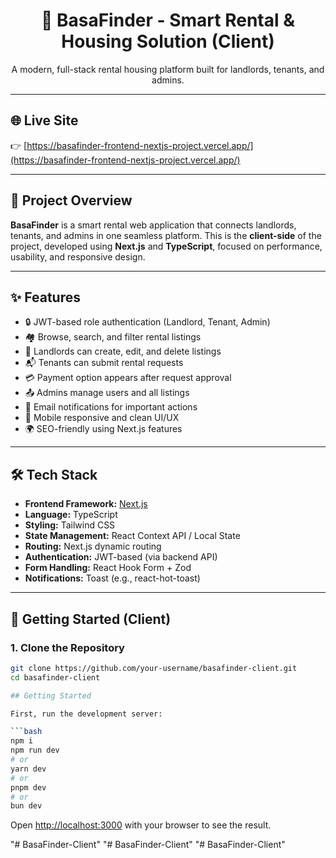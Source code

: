 <h1 align="center">🏡 BasaFinder - Smart Rental & Housing Solution (Client)</h1>

<p align="center">
  A modern, full-stack rental housing platform built for landlords, tenants, and admins.
</p>

---

## 🌐 Live Site

👉 [https://basafinder-frontend-nextjs-project.vercel.app/](https://basafinder-frontend-nextjs-project.vercel.app/)

---

## 📖 Project Overview

**BasaFinder** is a smart rental web application that connects landlords, tenants, and admins in one seamless platform. This is the **client-side** of the project, developed using **Next.js** and **TypeScript**, focused on performance, usability, and responsive design.

---

## ✨ Features

- 🔒 JWT-based role authentication (Landlord, Tenant, Admin)
- 🏘️ Browse, search, and filter rental listings
- 📝 Landlords can create, edit, and delete listings
- 📬 Tenants can submit rental requests
- 💳 Payment option appears after request approval
- 📤 Admins manage users and all listings
- 📧 Email notifications for important actions
- 📱 Mobile responsive and clean UI/UX
- 🌍 SEO-friendly using Next.js features

---

## 🛠️ Tech Stack

- **Frontend Framework:** [Next.js](https://nextjs.org/)
- **Language:** TypeScript
- **Styling:** Tailwind CSS
- **State Management:** React Context API / Local State
- **Routing:** Next.js dynamic routing
- **Authentication:** JWT-based (via backend API)
- **Form Handling:** React Hook Form + Zod
- **Notifications:** Toast (e.g., react-hot-toast)

---

## 🚀 Getting Started (Client)

### 1. Clone the Repository

```bash
git clone https://github.com/your-username/basafinder-client.git
cd basafinder-client

## Getting Started

First, run the development server:

```bash
npm i
npm run dev
# or
yarn dev
# or
pnpm dev
# or
bun dev
```

Open [http://localhost:3000](http://localhost:3000) with your browser to see the result.

"# BasaFinder-Client" 
"# BasaFinder-Client" 
"# BasaFinder-Client" 
